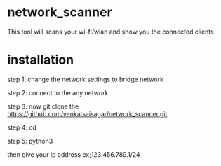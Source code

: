 # network_scanner
This tool will scans your wi-fi/wlan and show you the connected clients
# installation 
step 1: change the network settings to bridge network

step 2: connect to the any network

step 3: now 
git clone the https://github.com/venkatsaisagar/network_scanner.git

step 4: cd 

step 5: python3 


then give your ip address ex;123.456.789.1/24
